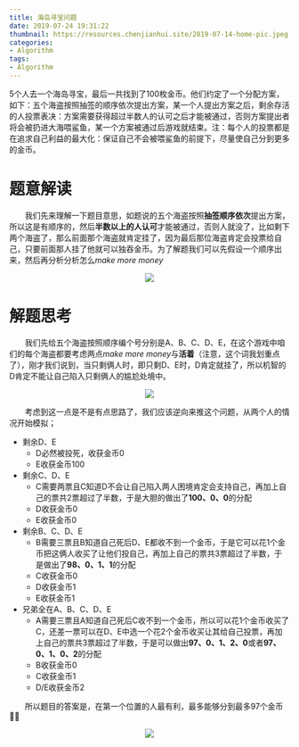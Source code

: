 ```yaml
---
title: 海岛寻宝问题
date: 2019-07-24 19:31:22
thumbnail: https://resources.chenjianhui.site/2019-07-14-home-pic.jpeg
categories: 
- Algorithm
tags: 
- Algorithm
---
```


5个人去一个海岛寻宝，最后一共找到了100枚金币。他们约定了一个分配方案，如下：五个海盗按照抽签的顺序依次提出方案，某一个人提出方案之后，剩余存活的人投票表决：方案需要获得超过半数人的认可之后才能被通过，否则方案提出者将会被扔进大海喂鲨鱼，某一个方案被通过后游戏就结束。注：每个人的投票都是在追求自己利益的最大化：保证自己不会被喂鲨鱼的前提下，尽量使自己分到更多的金币。

<!-- more -->

# 题意解读

&emsp;&emsp;我们先来理解一下题目意思，如题说的五个海盗按照**抽签顺序依次**提出方案，所以这是有顺序的，然后**半数以上的人认可**才能被通过，否则人就没了，比如剩下两个海盗了，那么前面那个海盗就肯定挂了，因为最后那位海盗肯定会投票给自己，只要前面那人挂了他就可以独吞金币。为了解题我们可以先假设一个顺序出来，然后再分析分析怎么*make more money*

<center>
<img src="https://resources.chenjianhui.site/2019-07-14-b5.JPG?imageView2/2/w/180/h/180/q/75|imageslim"/>
</center>

# 解题思考

&emsp;&emsp;我们先给五个海盗按照顺序编个号分别是A、B、C、D、E，在这个游戏中咱们的每个海盗都要考虑两点*make more money*与**活着**（注意，这个词我划重点了），刚才我们说到，当只剩俩人时，即只剩D、E时，D肯定就挂了，所以机智的D肯定不能让自己陷入只剩俩人的尴尬处境中。

<center>
<img src="https://resources.chenjianhui.site/2019-07-14-b3.JPG?imageView2/2/w/180/h/180/q/75|imageslim"/>
</center>

&emsp;&emsp;考虑到这一点是不是有点思路了，我们应该逆向来推这个问题，从两个人的情况开始模拟；

* 剩余D、E
  * D必然被投死，收获金币0
  * E收获金币100
* 剩余C、D、E
  * C需要两票且C知道D不会让自己陷入两人困境肯定会支持自己，再加上自己的票共2票超过了半数，于是大胆的做出了**100、0、0**的分配
  * D收获金币0
  * E收获金币0
* 剩余B、C、D、E
  * B需要三票且B知道自己死后D、E都收不到一个金币，于是它可以花1个金币把这俩人收买了让他们投自己，再加上自己的票共3票超过了半数，于是做出了**98、0、1、1**的分配
  * C收获金币0
  * D收获金币1
  * E收获金币1
* 兄弟全在A、B、C、D、E
  * A需要三票且A知道自己死后C收不到一个金币，所以可以花1个金币收买了C，还差一票可以在D、E中选一个花2个金币收买让其给自己投票，再加上自己的票共3票超过了半数，于是可以做出**97、0、1、2、0**或者**97、0、1、0、2**的分配
  * B收获金币0
  * C收获金币1
  * D/E收获金币2

&emsp;&emsp;所以题目的答案是，在第一个位置的人最有利，最多能够分到最多97个金币:ok_man:

<center>
<img src="https://resources.chenjianhui.site/2019-07-14-b4.JPG?imageView2/2/w/240/h/240/q/75|imageslim"/>
</center>